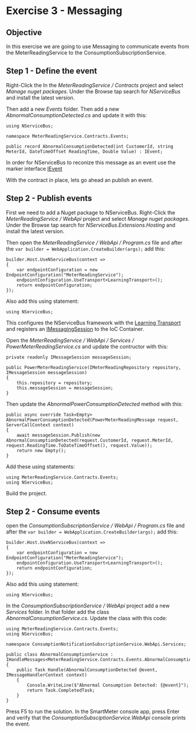 
# Exercise 3 - Messaging

## Objective

In this exercise we are going to use Messaging to communicate events from the MeterReadingService to the ConsumptionSubscriptionService.

## Step 1 - Define the event

Right-Click the In the _MeterReadingService / Contracts_ project and select _Manage nuget packages_. Under the Browse tap search for _NServiceBus_ and install the latest version.

Then add a new _Events_ folder. Then add a new _AbnormalConsumptionDetected.cs_ and update it with this:

```
using NServiceBus;

namespace MeterReadingService.Contracts.Events;

public record AbnormalConsumptionDetected(int CustomerId, string MeterId, DateTimeOffset ReadingTime, Double Value) : IEvent;
```

In order for NServiceBus to reconize this message as an event use the marker interface [IEvent](https://docs.particular.net/nservicebus/messaging/messages-events-commands#identifying-messages-marker-interfaces)

With the contract in place, lets go ahead an publish an event.

## Step 2 - Publish events

First we need to add a Nuget package to NServiceBus. Right-Click the _MeterReadingService / WebApi_ project and select _Manage nuget packages_. Under the Browse tap search for _NServiceBus.Extensions.Hosting_ and install the latest version.

Then open the _MeterReadingService / WebApi / Program.cs_ file and after the ``var builder = WebApplication.CreateBuilder(args);`` add this:

```
builder.Host.UseNServiceBus(context => 
{
    var endpointConfiguration = new EndpointConfiguration("MeterReadingService");
    endpointConfiguration.UseTransport<LearningTransport>();
    return endpointConfiguration;
});
```

Also add this using statement:

```
using NServiceBus;
```

This configures the NServiceBus framework with the [Learning Transport](https://docs.particular.net/transports/learning/) and registers an [IMessagingSession](https://docs.particular.net/nservicebus/hosting/extensions-hosting?version=extensions.hosting_2#dependency-injection-integration) to the IoC Container.

Open the _MeterReadingService / WebApi / Services / PowerMeterReadingService.cs_ and update the contructor with this:

```
private readonly IMessageSession messageSession;

public PowerMeterReadingService(IMeterReadingRepository repository, IMessageSession messageSession)
{
    this.repository = repository;
    this.messageSession = messageSession;
}
```

Then update the _AbnormalPowerConsumptionDetected_ method with this:

```
public async override Task<Empty> AbnormalPowerConsumptionDetected(PowerMeterReadingMessage request, ServerCallContext context)
{
    await messageSession.Publish(new AbnormalConsumptionDetected(request.CustomerId, request.MeterId, request.ReadingTime.ToDateTimeOffset(), request.Value));
    return new Empty();
}
```

Add these using statements:

```
using MeterReadingService.Contracts.Events;
using NServiceBus;
```

Build the project.

## Step 2 - Consume events


open the _ConsumptionSubscriptionService / WebApi / Program.cs_ file and after the ``var builder = WebApplication.CreateBuilder(args);`` add this:

```
builder.Host.UseNServiceBus(context => 
{
    var endpointConfiguration = new EndpointConfiguration("MeterReadingService");
    endpointConfiguration.UseTransport<LearningTransport>();
    return endpointConfiguration;
});
```

Also add this using statement:

```
using NServiceBus;
```

In the _ConsumptionSubscriptionService / WebApi_ project add a new _Services_ folder. In that folder add the class _AbnormalConsumptionService.cs_. Update the class with this code:

```
using MeterReadingService.Contracts.Events;
using NServiceBus;

namespace ConsumptionNotificationSubscriptionService.WebApi.Services;

public class AbnormalConsumptionService : IHandleMessages<MeterReadingService.Contracts.Events.AbnormalConsumptionDetected>
{
    public Task Handle(AbnormalConsumptionDetected @event, IMessageHandlerContext context)
    {
        Console.WriteLine($"Abnormal Consumption Detected: {@event}");
        return Task.CompletedTask;
    }
}
```

Press F5 to run the solution. In the SmartMeter console app, press Enter and verify that the _ConsumptionSubsciptionService.WebApi_ console prints the event.